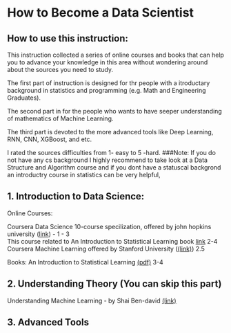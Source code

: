# How to Become a Data Scientist

## How to use this instruction:
This instruction collected a series of online courses and books that can help you to advance your knowledge in this area without wondering around about the sources you need to study.

The first part of instruction is designed for thr people with a itroductary background in statistics and programming (e.g. Math and Engineering Graduates).

The second part in for the people who wants to have seeper understanding of mathematics of Machine Learning.

The third part is devoted to the more advanced tools like Deep Learning, RNN, CNN, XGBoost, and etc.

I rated the sources difficulties from 1- easy to 5 -hard.
###Note:
If you do not have any cs background I highly recommend to take look at a Data Structure and Algorithm course and if you dont have a statuscal backgrond an introductry course in statistics can be very helpful,

## 1. Introduction to Data Science:

Online Courses:

Coursera Data Science 10-course specilization, offered by john hopkins university (<a href="https://www.coursera.org/specializations/jhu-data-science">link</a>) - 1 - 3 <br>
This course related to An Introduction to Statistical Learning book <a href="http://www.r-bloggers.com/in-depth-introduction-to-machine-learning-in-15-hours-of-expert-videos/">link</a> 2-4 <br>
Coursera Machine Learning offered by Stanford University (<a href="https://www.coursera.org/learn/machine-learning">(link)</a>) 2.5 <br>


Books:
 An Introduction to Statistical Learning <a href="https://web.stanford.edu/~hastie/local.ftp/Springer/ISLR_print1.pdf">(pdf)</a> 3-4
 


## 2. Understanding Theory (You can skip this part)
  Understanding Machine Learning - by Shai Ben-david <a href="https://www.youtube.com/channel/UCR4_akQ1HYMUcDszPQ6jh8Q">(link)</a> <br>
## 3. Advanced Tools



